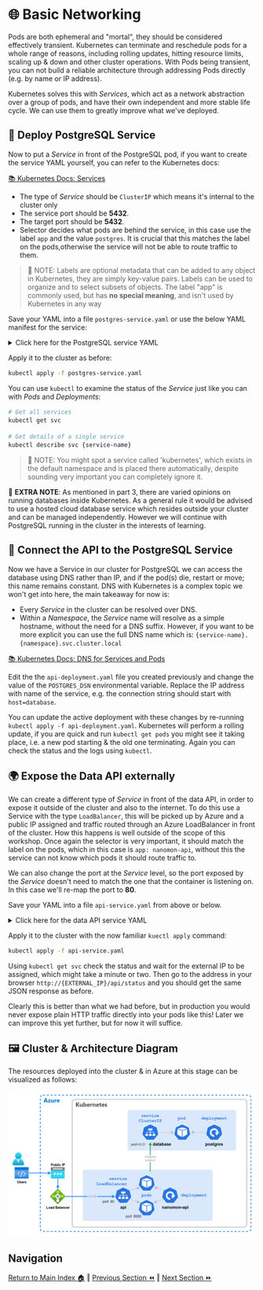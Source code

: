 # 🌐 Basic Networking

Pods are both ephemeral and "mortal", they should be considered effectively transient. Kubernetes can terminate and
reschedule pods for a whole range of reasons, including rolling updates, hitting resource limits, scaling up & down and
other cluster operations. With Pods being transient, you can not build a reliable architecture through addressing Pods
directly (e.g. by name or IP address).

Kubernetes solves this with _Services_, which act as a network abstraction over a group of pods, and have their own
independent and more stable life cycle. We can use them to greatly improve what we've deployed.

## 🧩 Deploy PostgreSQL Service

Now to put a _Service_ in front of the PostgreSQL pod, if you want to create the service YAML yourself, you can refer to
the Kubernetes docs:

[📚 Kubernetes Docs: Services](https://kubernetes.io/docs/concepts/services-networking/service)

- The type of _Service_ should be `ClusterIP` which means it's internal to the cluster only
- The service port should be **5432**.
- The target port should be **5432**.
- Selector decides what pods are behind the service, in this case use the label `app` and the value `postgres`. It is
  crucial that this matches the label on the pods,otherwise the service will not be able to route traffic to them.

> 📝 NOTE: Labels are optional metadata that can be added to any object in Kubernetes, they are simply key-value pairs.
> Labels can be used to organize and to select subsets of objects. The label "app" is commonly used, but has **no
> special meaning**, and isn't used by Kubernetes in any way

Save your YAML into a file `postgres-service.yaml` or use the below YAML manifest for the service:

<details markdown="1">
<summary>Click here for the PostgreSQL service YAML</summary>

```yaml
kind: Service
apiVersion: v1

metadata:
  # We purposefully pick a different name for the service from the deployment
  name: database

spec:
  type: ClusterIP
  selector:
    app: postgres
  ports:
    - protocol: TCP
      port: 5432
      targetPort: 5432
```

</details>

Apply it to the cluster as before:

```bash
kubectl apply -f postgres-service.yaml
```

You can use `kubectl` to examine the status of the _Service_ just like you can with _Pods_ and _Deployments_:

```bash
# Get all services
kubectl get svc

# Get details of a single service
kubectl describe svc {service-name}
```

> 📝 NOTE: You might spot a service called 'kubernetes', which exists in the default namespace and is placed there
> automatically, despite sounding very important you can completely ignore it.

🛑 **EXTRA NOTE**: As mentioned in part 3, there are varied opinions on running databases inside Kubernetes. As a
general rule it would be advised to use a hosted cloud database service which resides outside your cluster and can be
managed independently. However we will continue with PostgreSQL running in the cluster in the interests of learning.

## 📡 Connect the API to the PostgreSQL Service

Now we have a Service in our cluster for PostgreSQL we can access the database using DNS rather than IP, and if the
pod(s) die, restart or move; this name remains constant. DNS with Kubernetes is a complex topic we won't get into here,
the main takeaway for now is:

- Every _Service_ in the cluster can be resolved over DNS.
- Within a _Namespace_, the _Service_ name will resolve as a simple hostname, without the need for a DNS suffix.
  However, if you want to be more explicit you can use the full DNS name which is:
  `{service-name}.{namespace}.svc.cluster.local`

[📚 Kubernetes Docs: DNS for Services and Pods](https://kubernetes.io/docs/concepts/services-networking/dns-pod-service/)

Edit the the `api-deployment.yaml` file you created previously and change the value of the `POSTGRES_DSN` environmental
variable. Replace the IP address with name of the service, e.g. the connection string should start with `host=database`.

You can update the active deployment with these changes by re-running `kubectl apply -f api-deployment.yaml`. Kubernetes
will perform a rolling update, if you are quick and run `kubectl get pods` you might see it taking place, i.e. a new pod
starting & the old one terminating. Again you can check the status and the logs using `kubectl`.

## 🌍 Expose the Data API externally

We can create a different type of _Service_ in front of the data API, in order to expose it outside of the cluster and
also to the internet. To do this use a Service with the type `LoadBalancer`, this will be picked up by Azure and a
public IP assigned and traffic routed through an Azure LoadBalancer in front of the cluster. How this happens is well
outside of the scope of this workshop. Once again the selector is very important, it should match the label on the pods,
which in this case is `app: nanomon-api`, without this the service can not know which pods it should route traffic to.

We can also change the port at the _Service_ level, so the port exposed by the _Service_ doesn't need to match the one
that the container is listening on. In this case we'll re-map the port to **80**.

Save your YAML into a file `api-service.yaml` from above or below.

<details markdown="1">
<summary>Click here for the data API service YAML</summary>

```yaml
kind: Service
apiVersion: v1

metadata:
  name: api

spec:
  type: LoadBalancer
  selector:
    app: nanomon-api
  ports:
    - protocol: TCP
      port: 80
      targetPort: 8000
```

</details>

Apply it to the cluster with the now familiar `kuectl apply` command:

```bash
kubectl apply -f api-service.yaml
```

Using `kubectl get svc` check the status and wait for the external IP to be assigned, which might take a minute or two.
Then go to the address in your browser `http://{EXTERNAL_IP}/api/status` and you should get the same JSON response as
before.

Clearly this is better than what we had before, but in production you would never expose plain HTTP traffic directly
into your pods like this! Later we can improve this yet further, but for now it will suffice.

## 🖼️ Cluster & Architecture Diagram

The resources deployed into the cluster & in Azure at this stage can be visualized as follows:

![architecture diagram](./diagram.drawio.png)

## Navigation

[Return to Main Index 🏠](../) ‖ [Previous Section ⏪](../04-deployment/) ‖ [Next Section ⏩](../06-frontend/)

